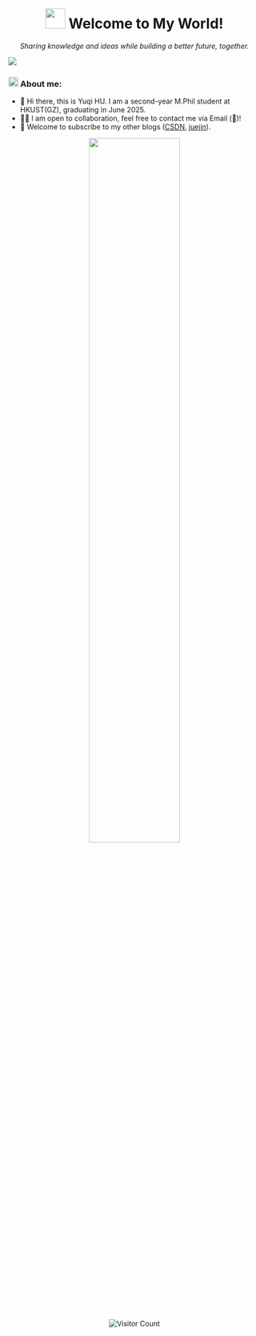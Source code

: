 
<h1 align="center"> <img src="https://i.giphy.com/YqFACC5oHsyy3l31k1.gif" width="40" /> Welcome to My World! </h1>

<p align="center">
  <i>Sharing knowledge and ideas while building a better future, together.</i>
</p>


<img src="https://readme-typing-svg.herokuapp.com/?lines=Welcome%20visitors!;I%20am%20Yuqi%20HU!&font=Roboto" />

### <img alt="GIF" src="https://github.com/TheDudeThatCode/TheDudeThatCode/blob/master/Assets/hmm.gif" width="20" /> About me: 

- 👋 Hi there, this is Yuqi HU. I am a second-year M.Phil student at HKUST(GZ), graduating in June 2025.
- 🤝🏻 I am open to collaboration, feel free to contact me via Email (📧)!
- 🌟 Welcome to subscribe to my other blogs ([CSDN](https://blog.csdn.net/qq_45776432), [juejin](https://juejin.cn/user/1416638117190264)). 

<p align="center">
  <img align="center" src="http://github-profile-summary-cards.vercel.app/api/cards/profile-details?username=ALEEEHU&theme=transparent" width="60%" >
</p>

<p align="center">
  <img src="https://komarev.com/ghpvc/?username=ALEEEHU&color=grey" alt="Visitor Count">
</p>








